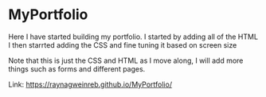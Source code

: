 # MyPortfolio

Here I have started building my portfolio. 
I started by adding all of the HTML 
I then starrted adding the CSS and fine tuning it based on screen size


Note that this is just the CSS and HTML as I move along, I will add more things such as forms and different pages. 

Link:  https://raynagweinreb.github.io/MyPortfolio/
